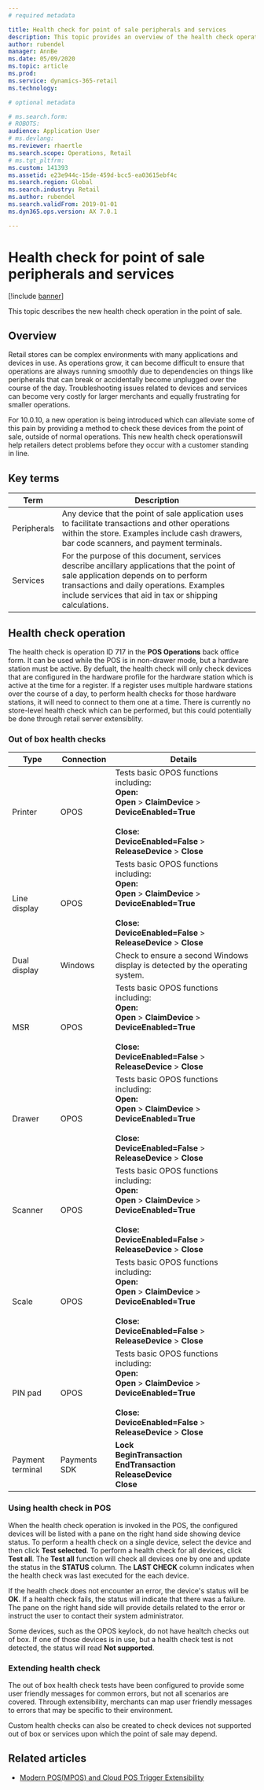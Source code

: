 ```yaml
---
# required metadata

title: Health check for point of sale peripherals and services
description: This topic provides an overview of the health check operation in the point of sale..
author: rubendel
manager: AnnBe
ms.date: 05/09/2020
ms.topic: article
ms.prod: 
ms.service: dynamics-365-retail
ms.technology: 

# optional metadata

# ms.search.form: 
# ROBOTS: 
audience: Application User
# ms.devlang: 
ms.reviewer: rhaertle
ms.search.scope: Operations, Retail
# ms.tgt_pltfrm: 
ms.custom: 141393
ms.assetid: e23e944c-15de-459d-bcc5-ea03615ebf4c
ms.search.region: Global
ms.search.industry: Retail
ms.author: rubendel
ms.search.validFrom: 2019-01-01
ms.dyn365.ops.version: AX 7.0.1

---
```


# Health check for point of sale peripherals and services


[!include [banner](../includes/banner.md)]

This topic describes the new health check operation in the point of sale.

## Overview

Retail stores can be complex environments with many applications and devices in use. As operations grow, it can become difficult to ensure that operations are always running smoothly due to dependencies on things like peripherals that can break or accidentally become unplugged over the course of the day. Troubleshooting issues related to devices and services can become very costly for larger merchants and equally frustrating for smaller operations. 

For 10.0.10, a new operation is being introduced which can alleviate some of this pain by providing a method to check these devices from the point of sale, outside of normal operations. This new health check operationswill help retailers detect problems before they occur with a customer standing in line. 

## Key terms

| Term | Description |
|---|---|
| Peripherals | Any device that the point of sale application uses to facilitate transactions and other operations within the store. Examples include cash drawers, bar code scanners, and payment terminals. |
| Services | For the purpose of this document, services describe ancillary applications that the point of sale application depends on to perform transactions and daily operations. Examples include services that aid in tax or shipping calculations. |

## Health check operation

The health check is operation ID 717 in the **POS Operations** back office form. It can be used while the POS is in non-drawer mode, but a hardware station must be active. By defualt, the health check will only check devices that are configured in the hardware profile for the hardware station which is active at the time for a register. If a register uses multiple hardware stations over the course of a day, to perform health checks for those hardware stations, it will need to connect to them one at a time. There is currently no store-level health check which can be performed, but this could potentially be done through retail server extensiblity. 

### Out of box health checks

| Type | Connection | Details | 
|---|---|---|
| Printer | OPOS | Tests basic OPOS functions including: <br> **Open:** <br> **Open** &gt; **ClaimDevice** &gt; **DeviceEnabled=True** <br><br> **Close:**<br>**DeviceEnabled=False** &gt; **ReleaseDevice** &gt; **Close** |
| Line display | OPOS | Tests basic OPOS functions including: <br> **Open:** <br> **Open** &gt; **ClaimDevice** &gt; **DeviceEnabled=True** <br><br> **Close:**<br>**DeviceEnabled=False** &gt; **ReleaseDevice** &gt; **Close** |
| Dual display | Windows | Check to ensure a second Windows display is detected by the operating system. | 
| MSR | OPOS | Tests basic OPOS functions including: <br> **Open:** <br> **Open** &gt; **ClaimDevice** &gt; **DeviceEnabled=True** <br><br> **Close:**<br>**DeviceEnabled=False** &gt; **ReleaseDevice** &gt; **Close** |
| Drawer | OPOS | Tests basic OPOS functions including: <br> **Open:** <br> **Open** &gt; **ClaimDevice** &gt; **DeviceEnabled=True** <br><br> **Close:**<br>**DeviceEnabled=False** &gt; **ReleaseDevice** &gt; **Close** | 
| Scanner | OPOS | Tests basic OPOS functions including: <br> **Open:** <br> **Open** &gt; **ClaimDevice** &gt; **DeviceEnabled=True** <br><br> **Close:**<br>**DeviceEnabled=False** &gt; **ReleaseDevice** &gt; **Close** | 
| Scale | OPOS | Tests basic OPOS functions including: <br> **Open:** <br> **Open** &gt; **ClaimDevice** &gt; **DeviceEnabled=True** <br><br> **Close:**<br>**DeviceEnabled=False** &gt; **ReleaseDevice** &gt; **Close**  |
| PIN pad | OPOS | Tests basic OPOS functions including: <br> **Open:** <br> **Open** &gt; **ClaimDevice** &gt; **DeviceEnabled=True** <br><br> **Close:**<br>**DeviceEnabled=False** &gt; **ReleaseDevice** &gt; **Close**  |
| Payment terminal | Payments SDK | **Lock** <br> **BeginTransaction** <br> **EndTransaction** <br> **ReleaseDevice** <br> **Close** |

### Using health check in POS

When the health check operation is invoked in the POS, the configured devices will be listed with a pane on the right hand side showing device status. To perform a health check on a single device, select the device and then click **Test selected**. To perform a health check for all devices, click **Test all**. The **Test all** function will check all devices one by one and update the status in the **STATUS** column. The **LAST CHECK** column indicates when the health check was last executed for the each device. 

If the health check does not encounter an error, the device's status will be **OK**. If a health check fails, the status will indicate that there was a failure. The pane on the right hand side will provide details related to the error or instruct the user to contact their system administrator. 

Some devices, such as the OPOS keylock, do not have healtch checks out of box. If one of those devices is in use, but a health check test is not detected, the status will read **Not supported**. 

### Extending health check

The out of box health check tests have been configured to provide some user friendly messages for common errors, but not all scenarios are covered. Through extensibility, merchants can map user friendly messages to errors that may be specific to their environment. 

Custom health checks can also be created to check devices not supported out of box or services upon which the point of sale may depend. 

## Related articles

- [Modern POS(MPOS) and Cloud POS Trigger Extensibility](https://docs.microsoft.com/en-us/dynamics365/commerce/dev-itpro/modern-pos-trigger-extensibility)




